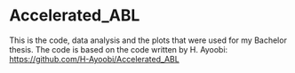 # Accelerated_ABL
This is the code, data analysis and the plots that were used for my Bachelor thesis.
The code is based on the code written by H. Ayoobi: https://github.com/H-Ayoobi/Accelerated_ABL
